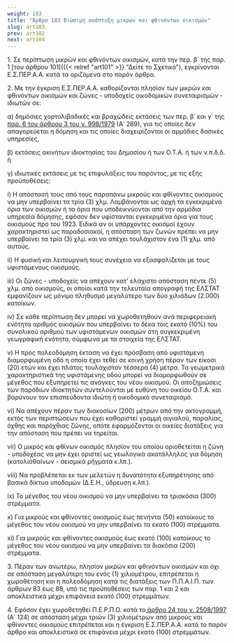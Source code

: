 ```yaml
---
weight: 103
title: "Άρθρο 103 Βιώσιμη ανάπτυξη μικρών και φθινόντων οικισμών"
slug: art103
prev: art102
next: art104
---
```


1\. Σε περίπτωση μικρών και φθινόντων οικισμών, κατά την περ. β΄ της παρ. 1 [του άρθρου 101]({{< relref "art101" >}} "Δείτε το Σχετικό"), εγκρίνονται Ε.Σ.ΠΕΡ.Α.Α. κατά τα οριζόμενα στο παρόν άρθρο.

2\. Με την έγκριση Ε.Σ.ΠΕΡ.Α.Α. καθορίζονται πλησίον των μικρών και φθινόντων οικισμών και ζώνες - υποδοχείς οικοδομικών συνεταιρισμών - ιδιωτών σε:

α) δημόσιες χορτολιβαδικές και βραχώδεις εκτάσεις των περ. β΄ και γ΄ της <a href="https://ia37rg02wpsa01.blob.core.windows.net/fek/01/1979/19790100279.pdf" title="Δείτε το Σχετικό">παρ. 6 του άρθρου 3 του ν. 998/1979</a> (Α΄ 289), για τις οποίες δεν απαγορεύεται η δόμηση και τις οποίες διαχειρίζονται οι αρμόδιες δασικές υπηρεσίες,

β) εκτάσεις ακινήτων ιδιοκτησίας του Δημοσίου ή των Ο.Τ.Α. ή των ν.π.δ.δ. ή

γ) ιδιωτικές εκτάσεις με τις επιφυλάξεις του παρόντος, με τις εξής προϋποθέσεις:

i\) Η απόστασή τους από τους παραπάνω μικρούς και φθίνοντες οικισμούς να μην υπερβαίνει τα τρία (3) χλμ. Λαμβάνονται ως αρχή τα εγκεκριμένα όρια των οικισμών ή τα όρια που υποδεικνύονται από την αρμόδια υπηρεσία δόμησης, εφόσον δεν υφίστανται εγκεκριμένα όρια για τους οικισμούς προ του 1923. Ειδικά αν οι υπάρχοντες οικισμοί έχουν χαρακτηριστεί ως παραδοσιακοί, η απόσταση των ζωνών πρέπει να μην υπερβαίνει τα τρία (3) χλμ. και να απέχει τουλάχιστον ένα (1) χλμ. από αυτούς.

ii\) Η φυσική και λειτουργική τους συνέχεια να εξασφαλίζεται με τους υφιστάμενους οικισμούς.

iii\) Οι ζώνες - υποδοχείς να απέχουν κατ’ ελάχιστο απόσταση πέντε (5) χλμ. από οικισμούς, οι οποίοι κατά την τελευταία απογραφή της ΕΛΣΤΑΤ εμφανίζουν ως μόνιμο πληθυσμό μεγαλύτερο των δύο χιλιάδων (2.000) κατοίκων.

iv\) Σε κάθε περίπτωση δεν μπορεί να χωροθετηθούν ανά περιφερειακή ενότητα αριθμός οικισμών που υπερβαίνει το δέκα τοις εκατό (10%) του συνολικού αριθμού των υφιστάμενων οικισμών στη συγκεκριμένη γεωγραφική ενότητα, σύμφωνα με τα στοιχεία της ΕΛΣΤΑΤ.

v\) Η προς πολεοδόμηση έκταση να έχει πρόσβαση από υφιστάμενη διαμορφωμένη οδό η οποία έχει τεθεί σε κοινή χρήση πέραν των είκοσι (20) ετών και έχει πλάτος τουλάχιστον τέσσερα (4) μέτρα. Τα γεωμετρικά χαρακτηριστικά της υφιστάμενης οδού μπορεί να διαμορφωθούν σε μέγεθος που εξυπηρετεί τις ανάγκες του νέου οικισμού. Οι αποζημιώσεις των παρόδιων ιδιοκτητών συντελούνται με ευθύνη του οικείου Ο.Τ.Α. και βαρύνουν τον επισπεύδοντα ιδιώτη ή οικοδομικό συνεταιρισμό.

vi\) Να απέχουν πέραν των διακοσίων (200) μέτρων από την ακτογραμμή, εκτός των περιπτώσεων που έχει καθοριστεί γραμμή αιγιαλού, παραλίας, όχθης και παρόχθιας ζώνης, οπότε εφαρμόζονται οι οικείες διατάξεις για την απόσταση που πρέπει να τηρείται.

vii\) Ο μικρός και φθίνων οικισμός πλησίον του οποίου οριοθετείται η ζώνη - υποδοχέας να μην έχει οριστεί ως γεωλογικά ακατάλληλος για δόμηση (κατολισθαίνων - σεισμικά ρήγματα κ.λπ.).

viii\) Να προβλέπεται εκ των μελετών η δυνατότητα εξυπηρέτησης από βασικά δίκτυα υποδομών (Δ.Ε.Η., ύδρευση κ.λπ.).

ix\) Το μέγεθος του νέου οικισμού να μην υπερβαίνει τα τριακόσια (300) στρέμματα.

x\) Για μικρούς και φθίνοντες οικισμούς έως πενήντα (50) κατοίκους το μέγεθος του νέου οικισμού να μην υπερβαίνει τα εκατό (100) στρέμματα.

xi\) Για μικρούς και φθίνοντες οικισμούς έως εκατό (100) κατοίκους το μέγεθος του νέου οικισμού να μην υπερβαίνει τα διακόσια (200) στρέμματα.

3\. Πέραν των ανωτέρω, πλησίον μικρών και φθινόντων οικισμών και όχι σε απόσταση μεγαλύτερη του ενός (1) χιλιομέτρου, επιτρέπεται η χωροθέτηση και η πολεοδόμηση κατά τις διατάξεις των Π.Π.Α.Ι.Π. των άρθρων 83 έως 88, υπό τις προϋποθέσεις των παρ. 1 και 2 και αποκλειστικά μέχρι επιφάνεια εκατό (100) στρεμμάτων.

4\. Εφόσον έχει χωροθετηθεί Π.Ε.Ρ.Π.Ο. κατά το<a href="https://ia37rg02wpsa01.blob.core.windows.net/fek/01/1997/19970100124.pdf" title="Δείτε το Σχετικό"> άρθρο 24 του ν. 2508/1997</a> (Α΄ 124) σε απόσταση μέχρι τριών (3) χιλιομέτρων από μικρούς και φθίνοντες οικισμούς επιτρέπεται και η έγκριση Ε.Σ.ΠΕΡ.Α.Α. κατά το παρόν άρθρο και αποκλειστικά σε επιφάνεια μέχρι εκατό (100) στρεμμάτων.


